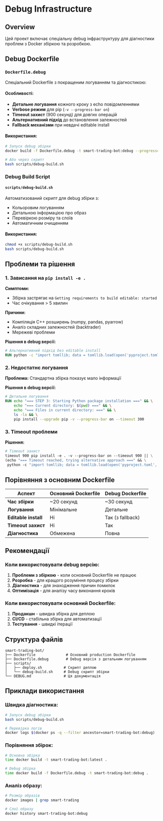 # Debug Infrastructure

## Overview

Цей проект включає спеціальну debug інфраструктуру для діагностики проблем з Docker збіркою та розробкою.

## Debug Dockerfile

### `Dockerfile.debug`

Спеціальний Dockerfile з покращеним логуванням та діагностикою:

#### Особливості:
- **Детальне логування** кожного кроку з echo повідомленнями
- **Verbose режим** для pip (`-v --progress-bar on`)
- **Timeout захист** (900 секунд) для довгих операцій
- **Альтернативний підхід** до встановлення залежностей
- **Fallback механізми** при невдачі editable install

#### Використання:
```bash
# Запуск debug збірки
docker build -f Dockerfile.debug -t smart-trading-bot:debug --progress=plain --no-cache .

# Або через скрипт
bash scripts/debug-build.sh
```

### Debug Build Script

#### `scripts/debug-build.sh`

Автоматизований скрипт для debug збірки з:
- Кольоровим логуванням
- Детальною інформацією про образ
- Перевіркою розміру та слоїв
- Автоматичним очищенням

#### Використання:
```bash
chmod +x scripts/debug-build.sh
bash scripts/debug-build.sh
```

## Проблеми та рішення

### 1. Зависання на `pip install -e .`

**Симптоми:**
- Збірка застрягає на `Getting requirements to build editable: started`
- Час очікування > 5 хвилин

**Причини:**
- Компіляція C++ розширень (numpy, pandas, pyarrow)
- Аналіз складних залежностей (backtrader)
- Мережеві проблеми

**Рішення в debug версії:**
```dockerfile
# Альтернативний підхід без editable install
RUN python -c "import tomllib; data = tomllib.load(open('pyproject.toml', 'rb')); deps = data['project']['dependencies']; [__import__('subprocess').run(['pip', 'install', dep], check=True) for dep in deps]"
```

### 2. Недостатнє логування

**Проблема:** Стандартна збірка показує мало інформації

**Рішення в debug версії:**
```dockerfile
# Детальне логування
RUN echo "=== STEP 3: Starting Python package installation ===" && \
    echo "=== Current directory: $(pwd) ===" && \
    echo "=== Files in current directory: ===" && \
    ls -la && \
    pip install --upgrade pip -v --progress-bar on --timeout 300
```

### 3. Timeout проблеми

**Рішення:**
```dockerfile
# Timeout захист
timeout 900 pip install -e . -v --progress-bar on --timeout 900 || \
(echo "=== Timeout reached, trying alternative approach ===" && \
 python -c "import tomllib; data = tomllib.load(open('pyproject.toml', 'rb')); deps = data['project']['dependencies']; [__import__('subprocess').run(['pip', 'install', dep, '-v', '--progress-bar', 'on', '--timeout', '300'], check=True) for dep in deps]")
```

## Порівняння з основним Dockerfile

| Аспект | Основний Dockerfile | Debug Dockerfile |
|--------|-------------------|------------------|
| **Час збірки** | ~20 секунд | ~30 секунд |
| **Логування** | Мінімальне | Детальне |
| **Editable install** | Ні | Так (з fallback) |
| **Timeout захист** | Ні | Так |
| **Діагностика** | Обмежена | Повна |

## Рекомендації

### Коли використовувати debug версію:
1. **Проблеми з збіркою** - коли основний Dockerfile не працює
2. **Розробка** - для кращого розуміння процесу збірки
3. **Діагностика** - для знаходження причин помилок
4. **Оптимізація** - для аналізу часу виконання кроків

### Коли використовувати основний Dockerfile:
1. **Продакшн** - швидка збірка для деплою
2. **CI/CD** - стабільна збірка для автоматизації
3. **Тестування** - швидкі ітерації

## Структура файлів

```
smart-trading-bot/
├── Dockerfile              # Основний production Dockerfile
├── Dockerfile.debug        # Debug версія з детальним логуванням
├── scripts/
│   ├── deploy.sh          # Скрипт деплою
│   └── debug-build.sh     # Debug скрипт збірки
└── DEBUG.md               # Ця документація
```

## Приклади використання

### Швидка діагностика:
```bash
# Запуск debug збірки
bash scripts/debug-build.sh

# Перевірка логів
docker logs $(docker ps -q --filter ancestor=smart-trading-bot:debug)
```

### Порівняння збірок:
```bash
# Основна збірка
time docker build -t smart-trading-bot:latest .

# Debug збірка
time docker build -f Dockerfile.debug -t smart-trading-bot:debug .
```

### Аналіз образу:
```bash
# Розмір образів
docker images | grep smart-trading

# Слої образу
docker history smart-trading-bot:debug
```
